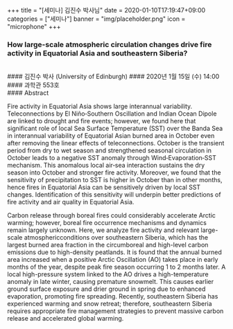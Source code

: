 +++
title = "[세미나] 김진수 박사님"
date = 2020-01-10T17:19:47+09:00
categories = ["세미나"]
banner = "img/placeholder.png"
icon = "microphone"
+++
###  How large-scale atmospheric circulation changes drive fire activity in Equatorial Asia and southeastern Siberia?
<br>
#### 김진수 박사 (University of Edinburgh)
#### 2020년 1월 15일 (수) 14:00
#### 과학관 553호
<br>
#### Abstract

Fire activity in Equatorial Asia shows large interannual variability. Teleconnections by El Niño‐Southern Oscillation and Indian Ocean Dipole are linked to drought and fire events; however, we found here that significant role of local Sea Surface Temperature (SST) over the Banda Sea in interannual variability of Equatorial Asian burned area in October even after removing the linear effects of teleconnections. October is the transient period from dry to wet season and strengthened seasonal circulation in October leads to a negative SST anomaly through Wind‐Evaporation‐SST mechanism. This anomalous local air‐sea interaction sustains the dry season into October and stronger fire activity. Moreover, we found that the sensitivity of precipitation to SST is higher in October than in other months, hence fires in Equatorial Asia can be sensitively driven by local SST changes. Identification of this sensitivity will underpin better predictions of fire activity and air quality in Equatorial Asia.

Carbon release through boreal fires could considerably accelerate Arctic warming; however, boreal fire occurrence mechanisms and dynamics remain largely unknown. Here, we analyze fire activity and relevant large-scale atmosphericconditions over southeastern Siberia, which has the largest burned area fraction in the circumboreal and high-level carbon emissions due to high-density peatlands. It is found that the annual burned area increased when a positive Arctic Oscillation (AO) takes place in early months of the year, despite peak fire season occurring 1 to 2 months later. A local high-pressure system linked to the AO drives a high-temperature anomaly in late winter, causing premature snowmelt. This causes earlier ground surface exposure and drier ground in spring due to enhanced evaporation, promoting fire spreading. Recently, southeastern Siberia has experienced warming and snow retreat; therefore, southeastern Siberia requires appropriate fire management strategies to prevent massive carbon release and accelerated global warming.
